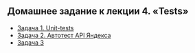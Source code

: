 ## Домашнее задание к лекции 4. «Tests»

- [Задача 1. Unit-tests](https://github.com/pyLexxDramma/netology/tree/main/Tests/Unittest)
- [Задача 2. Автотест API Яндекса](https://github.com/pyLexxDramma/netology/tree/main/Tests/TestAPI)
- [Задача 3](https://github.com/pyLexxDramma/netology/tree/main/Tests/Unit_test_selenium)
